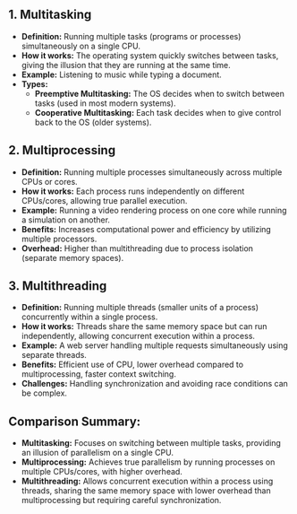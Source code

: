 ## 1. **Multitasking**
- **Definition:** Running multiple tasks (programs or processes) simultaneously on a single CPU.
- **How it works:** The operating system quickly switches between tasks, giving the illusion that they are running at the same time.
- **Example:** Listening to music while typing a document.
- **Types:**
  - **Preemptive Multitasking:** The OS decides when to switch between tasks (used in most modern systems).
  - **Cooperative Multitasking:** Each task decides when to give control back to the OS (older systems).

## 2. **Multiprocessing**
- **Definition:** Running multiple processes simultaneously across multiple CPUs or cores.
- **How it works:** Each process runs independently on different CPUs/cores, allowing true parallel execution.
- **Example:** Running a video rendering process on one core while running a simulation on another.
- **Benefits:** Increases computational power and efficiency by utilizing multiple processors.
- **Overhead:** Higher than multithreading due to process isolation (separate memory spaces).

## 3. **Multithreading**
- **Definition:** Running multiple threads (smaller units of a process) concurrently within a single process.
- **How it works:** Threads share the same memory space but can run independently, allowing concurrent execution within a process.
- **Example:** A web server handling multiple requests simultaneously using separate threads.
- **Benefits:** Efficient use of CPU, lower overhead compared to multiprocessing, faster context switching.
- **Challenges:** Handling synchronization and avoiding race conditions can be complex.

## **Comparison Summary:**

- **Multitasking:** Focuses on switching between multiple tasks, providing an illusion of parallelism on a single CPU.
- **Multiprocessing:** Achieves true parallelism by running processes on multiple CPUs/cores, with higher overhead.
- **Multithreading:** Allows concurrent execution within a process using threads, sharing the same memory space with lower overhead than multiprocessing but requiring careful synchronization.


